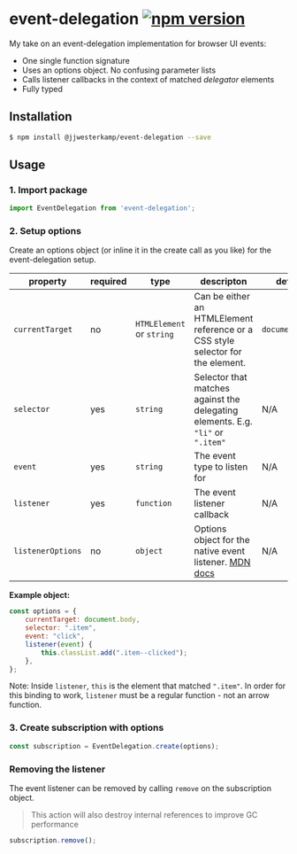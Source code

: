 # event-delegation [![npm version](https://badge.fury.io/js/%40jjwesterkamp%2Fevent-delegation.svg)](https://badge.fury.io/js/%40jjwesterkamp%2Fevent-delegation)

My take on an event-delegation implementation for browser UI events:

- One single function signature
- Uses an options object. No confusing parameter lists
- Calls listener callbacks in the context of matched _delegator_ elements
- Fully typed

## Installation

```bash
$ npm install @jjwesterkamp/event-delegation --save
```

## Usage

### 1. Import package

```javascript
import EventDelegation from 'event-delegation';
```

### 2. Setup options

Create an options object (or inline it in the create call as you like) for the event-delegation setup.

| property          	| required 	| type                   	| descripton                                                                           	| default         	|
|-------------------	|----------	|-------------------------- |--------------------------------------------------------------------------------------	|-----------------	|
| `currentTarget`   	| no       	| `HTMLElement` or `string` | Can be either an HTMLElement reference or a CSS style selector for the element.      	| `document.body` 	|
| `selector`        	| yes      	| `string`               	| Selector that matches against the delegating elements. E.g. `"li"` or `".item"`      	| N/A             	|
| `event`           	| yes      	| `string`               	| The event type to listen for                                                         	| N/A             	|
| `listener`        	| yes      	| `function`             	| The event listener callback                                                          	| N/A             	|
| `listenerOptions` 	| no       	| `object`               	| Options object for the native event listener. [MDN docs][mdn-event-listener-options] 	| N/A             	|

**Example object:**

```javascript
const options = {
    currentTarget: document.body,
    selector: ".item",
    event: "click",
    listener(event) {
        this.classList.add(".item--clicked");
    },
};
```

Note: Inside `listener`, `this` is the element that matched `".item"`. In order for this binding to work, `listener` must be a regular function - not an arrow function.

### 3. Create subscription with options
```javascript
const subscription = EventDelegation.create(options);
```

### Removing the listener

The event listener can be removed by calling `remove` on the subscription object.

> This action will also destroy internal references to improve GC performance
```javascript
subscription.remove();
```


[mdn-event-listener-options]: https://developer.mozilla.org/en-US/docs/Web/API/EventTarget/addEventListener#Other_notes
